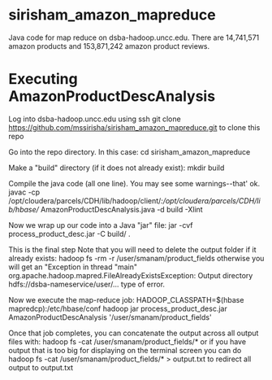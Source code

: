 # sirisham_amazon_mapreduce
Java code for map reduce on dsba-hadoop.uncc.edu. There are 14,741,571 amazon products and 153,871,242 amazon product reviews.

# Executing AmazonProductDescAnalysis


Log into dsba-hadoop.uncc.edu using ssh
git clone https://github.com/mssirisha/sirisham_amazon_mapreduce.git to clone this repo

Go into the repo directory. In this case: cd sirisham_amazon_mapreduce

Make a "build" directory (if it does not already exist): mkdir build

Compile the java code (all one line). You may see some warnings--that' ok. javac -cp /opt/cloudera/parcels/CDH/lib/hadoop/client/*:/opt/cloudera/parcels/CDH/lib/hbase/* AmazonProductDescAnalysis.java -d build -Xlint

Now we wrap up our code into a Java "jar" file: jar -cvf process_product_desc.jar -C build/ .

This is the final step
Note that you will need to delete the output folder if it already exists: hadoop fs -rm -r /user/smanam/product_fields otherwise you will get an "Exception in thread "main" org.apache.hadoop.mapred.FileAlreadyExistsException: Output directory hdfs://dsba-nameservice/user/... type of error.

Now we execute the map-reduce job: HADOOP_CLASSPATH=$(hbase mapredcp):/etc/hbase/conf hadoop jar process_product_desc.jar AmazonProductDescAnalysis '/user/smanam/product_fields'

Once that job completes, you can concatenate the output across all output files with: hadoop fs -cat /user/smanam/product_fields/* or if you have output that is too big for displaying on the terminal screen you can do hadoop fs -cat /user/smanam/product_fields/* > output.txt to redirect all output to output.txt

